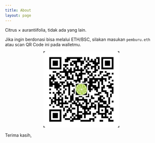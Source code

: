 ```yaml
---
title: About
layout: page
---
```


Citrus × aurantiifolia, tidak ada yang lain.

Jika ingin berdonasi bisa melalui ETH/BSC, silakan masukan `pemburu.eth` atau scan QR Code ini pada walletmu.

<center><img src="/assets/qr-code/ERC20-BEP20-QR-code.jpg" width="250" height="250" /></center>

Terima kasih,
